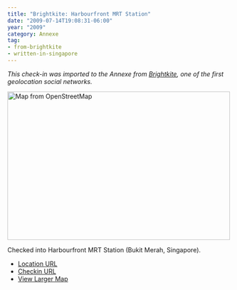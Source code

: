```yaml
---
title: "Brightkite: Harbourfront MRT Station"
date: "2009-07-14T19:08:31-06:00"
year: "2009"
category: Annexe
tag:
- from-brightkite
- written-in-singapore
---
```

<p style="font-style:italic">This check-in was imported to the Annexe from <a href="https://rubenerd.com/tag/from-brightkite/" title="View all posts imported from Brightkite">Brightkite</a>, one of the first geolocation social networks.</p> 

<p><img src="https://rubenerd.com/files/museum/openstreetmap-harbourfrontmrt@2x.png" style="width:500px; height:333px;" alt="Map from OpenStreetMap" /></p>

Checked into Harbourfront MRT Station (Bukit Merah, Singapore).

* [Location URL](http://brightkite.com/places/733fc954d88b11dd9b2e003048c10834)
* [Checkin URL](http://brightkite.com/objects/2f0ee1e70dc11de850c003048c0801e)
* [View Larger Map](http://www.openstreetmap.org/#map=19/1.26590/103.82134)


